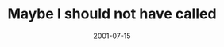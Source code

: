 ---
layout: base.njk
title : 'Maybe I should not have called' 
view_title : 'Maybe I should not have called' 
year : '2001' 
date : '2001-07-15' 
img_file : '/drawing/shouldntofcalled.png' 
html_file : 'shouldnofcalle' 
next_html : 'followinto.html' 
year_order : '146' 
permalink : "title/{{html_file}}.html"
---